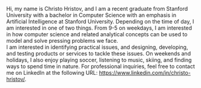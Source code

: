 Hi, my name is Christo Hristov, and I am a recent graduate from Stanford University with a bachelor in Computer Science with an emphasis in Artificial Intelligence at Stanford University.  Depending on the time of day, I am 
interested in one of two things.  From 9-5 on weekdays, I am interested in how computer science and related analytical concepts can be used to model and solve pressing problems we face.  
I am interested in identifying practical issues, and designing, developing, and testing products or services to tackle these issues.  On weekends and holidays, I also enjoy playing soccer,
listening to music, skiing, and finding ways to spend time in nature.  For professional inquiries, feel free to contact me on LinkedIn at the following URL: 
https://www.linkedin.com/in/christo-hristov/.
